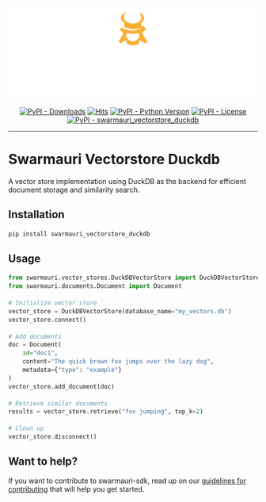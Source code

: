 
<!-- Dark OS/GitHub theme → show LIGHT PNG; Light → show DARK PNG -->
<picture>
  <source media="(prefers-color-scheme: dark)"  srcset="../../../assets/swarmauri_brand_frag_light.png">
  <source media="(prefers-color-scheme: light)" srcset="../../../assets/swarmauri_brand_frag_dark.png">
  <!-- Fallback below (see #2) -->
  <img alt="Project logo" src="../../../assets/swarmauri_brand_frag_dark.png" width="640">
</picture>


<p align="center">
    <a href="https://pypi.org/project/swarmauri_vectorstore_duckdb/">
        <img src="https://img.shields.io/pypi/dm/swarmauri_vectorstore_duckdb" alt="PyPI - Downloads"/></a>
    <a href="https://hits.sh/github.com/swarmauri/swarmauri-sdk/tree/master/pkgs/community/swarmauri_vectorstore_duckdb/">
        <img alt="Hits" src="https://hits.sh/github.com/swarmauri/swarmauri-sdk/tree/master/pkgs/community/swarmauri_vectorstore_duckdb.svg"/></a>
    <a href="https://pypi.org/project/swarmauri_vectorstore_duckdb/">
        <img src="https://img.shields.io/pypi/pyversions/swarmauri_vectorstore_duckdb" alt="PyPI - Python Version"/></a>
    <a href="https://pypi.org/project/swarmauri_vectorstore_duckdb/">
        <img src="https://img.shields.io/pypi/l/swarmauri_vectorstore_duckdb" alt="PyPI - License"/></a>
    <a href="https://pypi.org/project/swarmauri_vectorstore_duckdb/">
        <img src="https://img.shields.io/pypi/v/swarmauri_vectorstore_duckdb?label=swarmauri_vectorstore_duckdb&color=green" alt="PyPI - swarmauri_vectorstore_duckdb"/></a>
</p>

---

# Swarmauri Vectorstore Duckdb

A vector store implementation using DuckDB as the backend for efficient document storage and similarity search.

## Installation

```bash
pip install swarmauri_vectorstore_duckdb
```

## Usage

```python
from swarmauri.vector_stores.DuckDBVectorStore import DuckDBVectorStore
from swarmauri.documents.Document import Document

# Initialize vector store
vector_store = DuckDBVectorStore(database_name="my_vectors.db")
vector_store.connect()

# Add documents
doc = Document(
    id="doc1",
    content="The quick brown fox jumps over the lazy dog",
    metadata={"type": "example"}
)
vector_store.add_document(doc)

# Retrieve similar documents
results = vector_store.retrieve("fox jumping", top_k=2)

# Clean up
vector_store.disconnect()
```

## Want to help?

If you want to contribute to swarmauri-sdk, read up on our [guidelines for contributing](https://github.com/swarmauri/swarmauri-sdk/blob/master/contributing.md) that will help you get started.

